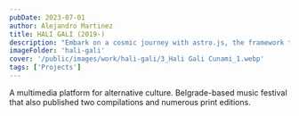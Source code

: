 ```yaml
---
pubDate: 2023-07-01
author: Alejandro Martinez
title: HALI GALI (2019-)
description: "Embark on a cosmic journey with astro.js, the framework that makes interstellar development a breeze. Pair it with Tailwind CSS for a design that's out of this world"
imageFolder: 'hali-gali'
cover: '/public/images/work/hali-gali/3_Hali Gali Cunami_1.webp'
tags: ['Projects']
---
```


A multimedia platform for alternative culture. Belgrade-based music festival that also published two compilations and numerous print editions.
